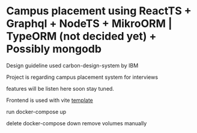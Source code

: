 
# Campus placement using ReactTS + Graphql + NodeTS + MikroORM | TypeORM (not decided yet) + Possibly mongodb

Design guideline used carbon-design-system by IBM


Project is regarding campus placement system for interviews

features will be listen here soon stay tuned.

Frontend is used with vite [template](https://github.com/TheSwordBreaker/vite-reactts-eslint-prettier "template") 

run
docker-compose up 


delete 
docker-compose down
remove volumes manually


